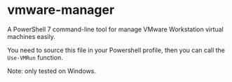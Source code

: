 # vmware-manager

A PowerShell 7 command-line tool for manage VMware Workstation virtual machines easily.

You need to source this file in your Powershell profile, then you can call the
`Use-VMRun` function.

Note: only tested on Windows.
